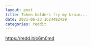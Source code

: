 ```yaml
--- 
layout: post 
title: Token holders fry my brain... 
date: 2021-06-23 1624482429 
categories: reddit 
--- 
```

https://redd.it/o6m0md